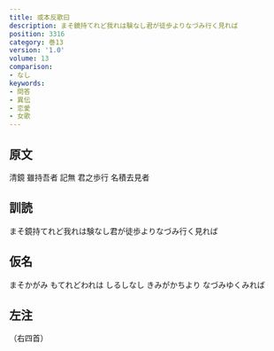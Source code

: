 ```yaml
---
title: 或本反歌曰
description: まそ鏡持てれど我れは験なし君が徒歩よりなづみ行く見れば
position: 3316
category: 巻13
version: '1.0'
volume: 13
comparison:
- なし
keywords:
- 問答
- 異伝
- 恋愛
- 女歌
---
```


## 原文

清鏡 雖持吾者 記無 君之歩行 名積去見者

## 訓読

まそ鏡持てれど我れは験なし君が徒歩よりなづみ行く見れば

## 仮名

まそかがみ もてれどわれは しるしなし きみがかちより なづみゆくみれば

## 左注

（右四首）
